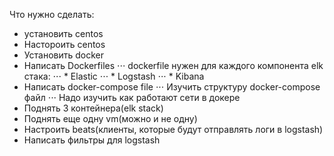 Что нужно сделать:
* установить centos
* Настороить centos
* Установить docker
* Написать Dockerfiles
⋅⋅⋅ dockerfile нужен для каждого компонента elk стака:
⋅⋅⋅ * Elastic
⋅⋅⋅ * Logstash
⋅⋅⋅ * Kibana
* Написать docker-compose file
⋅⋅⋅ Изучить структуру docker-compose файл
⋅⋅⋅ Надо изучить как работают сети в докере
* Поднять 3 контейнера(elk stack)
* Поднять еще одну vm(можно и не одну)
* Настроить beats(клиенты, которые будут отправлять логи в logstash)
* Написать фильтры для logstash
